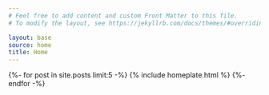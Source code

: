 ```yaml
---
# Feel free to add content and custom Front Matter to this file.
# To modify the layout, see https://jekyllrb.com/docs/themes/#overriding-theme-defaults

layout: base
source: home
title: Home
---
```


{%- for post in site.posts limit:5 -%}
  {% include homeplate.html %}
{%- endfor -%}